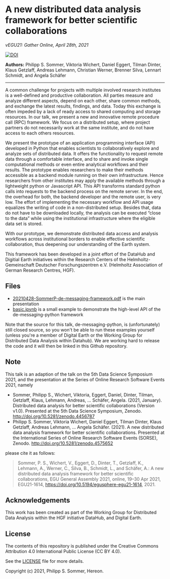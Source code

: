 # A new distributed data analysis framework for better scientific collaborations

_vEGU21: Gather Online, April 28th, 2021_

[![DOI](https://img.shields.io/badge/DOI-10.5194%2Fegusphere--egu21--1614-blue)](https://doi.org/10.5194/egusphere-egu21-1614)

**Authors:** Philipp S. Sommer, Viktoria Wichert, Daniel Eggert, Tilman Dinter,
Klaus Getzlaff, Andreas Lehmann, Christian Werner, Brenner Silva,
Lennart Schmidt, and Angela Schäfer

---

A common challenge for projects with multiple involved research institutes is a well-defined and productive collaboration. All parties measure and analyze different aspects, depend on each other, share common methods, and exchange the latest results, findings, and data. Today this exchange is often impeded by a lack of ready access to shared computing and storage resources. In our talk, we present a new and innovative remote procedure call (RPC) framework. We focus on a distributed setup, where project partners do not necessarily work at the same institute, and do not have access to each others resources.

We present the prototype of an application programming interface (API) developed in Python that enables scientists to collaboratively explore and analyze sets of distributed data. It offers the functionality to request remote data through a comfortable interface, and to share and invoke single computational methods or even entire analytical workflows and their results. The prototype enables researchers to make their methods accessible as a backend module running on their own infrastructure. Hence researchers from other institutes may apply the available methods through a lightweight python or Javascript API. This API transforms standard python calls into requests to the backend process on the remote server. In the end, the overhead for both, the backend developer and the remote user, is very low. The effort of implementing the necessary workflow and API usage equalizes the writing of code in a non-distributed setup. Besides that, data do not have to be downloaded locally, the analysis can be executed “close to the data” while using the institutional infrastructure where the eligible data set is stored.

With our prototype, we demonstrate distributed data access and analysis workflows across institutional borders to enable effective scientific collaboration, thus deepening our understanding of the Earth system.

This framework has been developed in a joint effort of the DataHub and Digitial Earth initiatives within the Research Centers of the Helmholtz-Gemeinschaft Deutscher Forschungszentren e.V.  (Helmholtz Association of German Research Centres, HGF).


## Files
- [20210428-SommerP-de-messaging-framework.pdf](20210428-SommerP-de-messaging-framework.pdf) is the main presentation
- [basic.ipynb](basic.ipynb) is a small example to demonstrate the high-level
  API of the de-messaging-python framework

Note that the source for this talk, de-messaging-python, is (unfortunately)
still closed source, so you won't be able to run these examples yourself
(unless you're a member of Digital Earth or the Working Group for Distributed
Data Analysis within Datahub). We are working hard to release the code and it
will then be linked in this Github repository.

## Note

This talk is an adaption of the talk on the 5th Data Science Symposium 2021,
and the presentation at the Series of Online Research Software Events 2021,
namely

- Sommer, Philipp S., Wichert, Viktoria, Eggert, Daniel, Dinter, Tilman, Getzlaff, Klaus, Lehmann, Andreas, … Schäfer, Angela. (2021, January). Distributed data analysis for better scientific collaborations (Version v1.0). Presented at the 5th Data Science Symposium, Zenodo. http://doi.org/10.5281/zenodo.4456787
- Philipp S. Sommer, Viktoria Wichert, Daniel Eggert, Tilman Dinter, Klaus Getzlaff, Andreas Lehmann, … Angela Schäfer. (2021). A new distributed data analysis framework for better scientific collaborations. Presented at the International Series of Online Research Software Events (SORSE), Zenodo. http://doi.org/10.5281/zenodo.4575652

please cite it as follows:

> Sommer, P. S., Wichert, V., Eggert, D., Dinter, T., Getzlaff, K., Lehmann, A., Werner, C., Silva, B., Schmidt, L., and Schäfer, A.: A new distributed data analysis framework for better scientific collaborations, EGU General Assembly 2021, online, 19–30 Apr 2021, EGU21-1614, https://doi.org/10.5194/egusphere-egu21-1614, 2021.


## Acknowledgements

This work has been created as part of the Working Group for Distributed Data Analysis within the HGF initiative DataHub, and Digital Earth.


## License

The contents of this repository is published under the Creative Commons
Attribution 4.0 International Public License (CC BY 4.0).

See the [LICENSE](LICENSE) file for more details.

Copyright (c) 2021, Philipp S. Sommer, Hereon.
